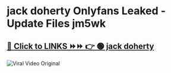 
 # jack doherty Onlyfans Leaked - Update Files jm5wk

## <h2><a href="https://clipsfans.com/jack_doherty&ref=git">🔗 Click to LINKS ⏩⏩ 👉 🟢 jack doherty </a></h2>

<a href="https://clipsfans.com/jack_doherty&ref=git" rel="nofollow" data-target="animated-image.originalLink"><img src="https://i.ibb.co.com/xMMVF88/686577567.gif" alt="Viral Video Original" style="max-width: 100%; display: inline-block;" data-target="animated-image.originalImage"></a>

